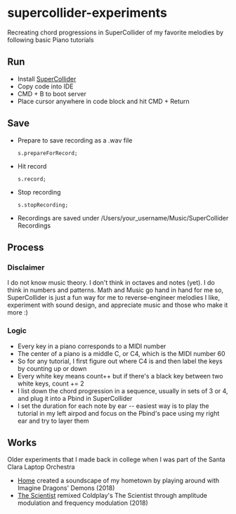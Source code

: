 # supercollider-experiments
Recreating chord progressions in SuperCollider of my favorite melodies by following basic Piano tutorials 

## Run
- Install [SuperCollider](https://supercollider.github.io/)
- Copy code into IDE
- CMD + B to boot server
- Place cursor anywhere in code block and hit CMD + Return

## Save
- Prepare to save recording as a .wav file
  ```
  s.prepareForRecord;
  ```
- Hit record
  ```
  s.record;
  ```
- Stop recording
  ```
  s.stopRecording;
  ```
- Recordings are saved under /Users/your_username/Music/SuperCollider Recordings

## Process
### Disclaimer
I do not know music theory. I don't think in octaves and notes (yet). I do think in numbers and patterns. Math and Music go hand in hand for me so, SuperCollider is just a fun way for me to reverse-engineer melodies I like, experiment with sound design, and appreciate music and those who make it more :)
### Logic
- Every key in a piano corresponds to a MIDI number
- The center of a piano is a middle C, or C4, which is the MIDI number 60
- So for any tutorial, I first figure out where C4 is and then label the keys by counting up or down
- Every white key means count++ but if there's a black key between two white keys, count += 2
- I list down the chord progression in a sequence, usually in sets of 3 or 4, and plug it into a Pbind in SuperCollider
- I set the duration for each note by ear -- easiest way is to play the tutorial in my left airpod and focus on the Pbind's pace using my right ear and try to layer them

## Works
Older experiments that I made back in college when I was part of the Santa Clara Laptop Orchestra
- [Home](https://sccode.org/1-5b9) created a soundscape of my hometown by playing around with Imagine Dragons' Demons (2018)
- [The Scientist](https://sccode.org/1-5aS) remixed Coldplay's The Scientist through amplitude modulation and frequency modulation (2018)
